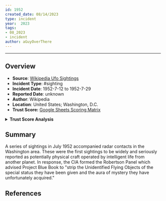 ```yaml
---
id: 1952
created_date: 08/14/2023
type: incident
year:  2023
tags:
- 08_2023
- incident
author: aGuyOverThere
---
```


----

## Overview

- **Source**: [Wikipedia Ufo Sightings](https://en.wikipedia.org/wiki/List_of_reported_UFO_sightings)
- **Incident Type**: #sighting
- **Incident Date**: 1952-7-12 to 1952-7-29
- **Reported Date**: unknown
- **Author**: Wikipedia
- **Location**: United States; Washington, D.C.
- **Trust Score:** [Google Sheets Scoring Matrix](https://docs.google.com/spreadsheets/d/1CUarxE7P1cPwgWXwJzzeWnZGm1c6Wp2Ttazdt3VPM_s/edit?usp=sharing)

<details>
<summary><b>Trust Score Analysis</b></summary>
<IMG src="https://publish-01.obsidian.md/access/1c31a6f93f82a49b0a9eb31193d6cdec/_images/" alt="Trust Score"/>
</details>

## Summary

A series of sightings in July 1952 accompanied radar contacts in the Washington area. These were the first sightings to be widely and seriously reported as potentially physical craft operated by intelligent life from another planet. In response, the CIA formed the Robertson Panel which advised Project Blue Book to "strip the Unidentified Flying Objects of the special status they have been given and the aura of mystery they have unfortunately acquired."

## References
